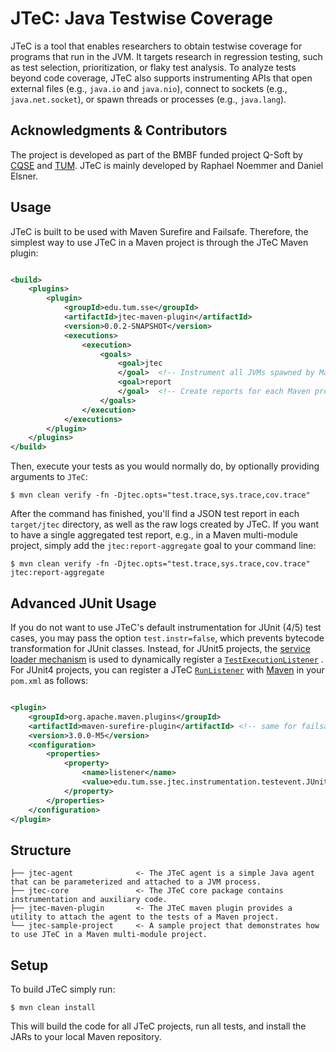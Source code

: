 # JTeC: Java Testwise Coverage

JTeC is a tool that enables researchers to obtain testwise coverage for programs that run in the JVM.
It targets research in regression testing, such as test selection, prioritization, or flaky test analysis.
To analyze tests beyond code coverage, JTeC also supports instrumenting APIs that open external files (e.g., `java.io`
and `java.nio`),
connect to sockets (e.g., `java.net.socket`), or spawn threads or processes (e.g., `java.lang`).

## Acknowledgments & Contributors

The project is developed as part of the BMBF funded project Q-Soft by [CQSE](https://www.cqse.eu/en/)
and [TUM](https://www.in.tum.de/i04/).
JTeC is mainly developed by Raphael Noemmer and Daniel Elsner.

## Usage

JTeC is built to be used with Maven Surefire and Failsafe.
Therefore, the simplest way to use JTeC in a Maven project is through the JTeC Maven plugin:

```xml

<build>
    <plugins>
        <plugin>
            <groupId>edu.tum.sse</groupId>
            <artifactId>jtec-maven-plugin</artifactId>
            <version>0.0.2-SNAPSHOT</version>
            <executions>
                <execution>
                    <goals>
                        <goal>jtec
                        </goal>  <!-- Instrument all JVMs spawned by Maven Surefire/Failsafe that execute tests -->
                        <goal>report
                        </goal>  <!-- Create reports for each Maven project the reactor after test execution -->
                    </goals>
                </execution>
            </executions>
        </plugin>
    </plugins>
</build>
```

Then, execute your tests as you would normally do, by optionally providing arguments to `JTeC`:

```shell
$ mvn clean verify -fn -Djtec.opts="test.trace,sys.trace,cov.trace"
```

After the command has finished, you'll find a JSON test report in each `target/jtec` directory, as well as the raw logs
created by JTeC.
If you want to have a single aggregated test report, e.g., in a Maven multi-module project, simply add
the `jtec:report-aggregate` goal to your command line:

```shell
$ mvn clean verify -fn -Djtec.opts="test.trace,sys.trace,cov.trace" jtec:report-aggregate
```

## Advanced JUnit Usage

If you do not want to use JTeC's default instrumentation for JUnit (4/5) test cases, you may pass the
option `test.instr=false`, which prevents bytecode transformation for JUnit classes.
Instead, for JUnit5 projects,
the [service loader mechanism](https://junit.org/junit5/docs/current/user-guide/#launcher-api-listeners-custom) is used
to dynamically register
a [`TestExecutionListener`](https://junit.org/junit5/docs/current/api/org.junit.platform.launcher/org/junit/platform/launcher/TestExecutionListener.html)
.
For JUnit4 projects, you can register a
JTeC [`RunListener`](https://junit.org/junit4/javadoc/4.12/org/junit/runner/notification/RunListener.html)
with [Maven](https://maven.apache.org/surefire/maven-surefire-plugin/examples/junit.html#using-custom-listeners-and-reporters)
in your `pom.xml` as follows:

```xml

<plugin>
    <groupId>org.apache.maven.plugins</groupId>
    <artifactId>maven-surefire-plugin</artifactId> <!-- same for failsafe -->
    <version>3.0.0-M5</version>
    <configuration>
        <properties>
            <property>
                <name>listener</name>
                <value>edu.tum.sse.jtec.instrumentation.testevent.JUnitTestEventListener</value>
            </property>
        </properties>
    </configuration>
</plugin>
```

## Structure

```
├── jtec-agent              <- The JTeC agent is a simple Java agent that can be parameterized and attached to a JVM process.
├── jtec-core               <- The JTeC core package contains instrumentation and auxiliary code.
├── jtec-maven-plugin       <- The JTeC maven plugin provides a utility to attach the agent to the tests of a Maven project.
└── jtec-sample-project     <- A sample project that demonstrates how to use JTeC in a Maven multi-module project.
```

## Setup

To build JTeC simply run:

```shell
$ mvn clean install 
```

This will build the code for all JTeC projects, run all tests, and install the JARs to your local Maven repository.
